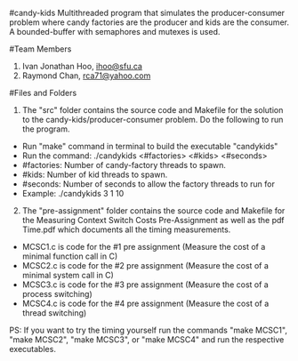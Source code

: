 #candy-kids
Multithreaded program that simulates the producer-consumer problem where candy factories are the producer and kids are the consumer. A bounded-buffer with semaphores and mutexes is used.

#Team Members
1. Ivan Jonathan Hoo, ihoo@sfu.ca
2. Raymond Chan, rca71@yahoo.com

#Files and Folders

1) The "src" folder contains the source code and Makefile for the solution to the candy-kids/producer-consumer problem. Do the following to run the program.
- Run "make" command in terminal to build the executable "candykids"
- Run the command: ./candykids <#factories> <#kids> <#seconds>
- #factories: Number of candy-factory threads to spawn.
- #kids: Number of kid threads to spawn.
- #seconds: Number of seconds to allow the factory threads to run for
- Example: ./candykids 3 1 10

2) The "pre-assignment" folder contains the source code and Makefile for the Measuring Context Switch Costs Pre-Assignment as well as the pdf Time.pdf which documents all the timing measurements.
- MCSC1.c is code for the #1 pre assignment (Measure the cost of a minimal function call in C)
- MCSC2.c is code for the #2 pre assignment (Measure the cost of a minimal system call in C)
- MCSC3.c is code for the #3 pre assignment (Measure the cost of a process switching)
- MCSC4.c is code for the #4 pre assignment (Measure the cost of a thread switching)

PS: If you want to try the timing yourself run the commands "make MCSC1", "make MCSC2", "make MCSC3", or "make MCSC4" and run the respective executables.
